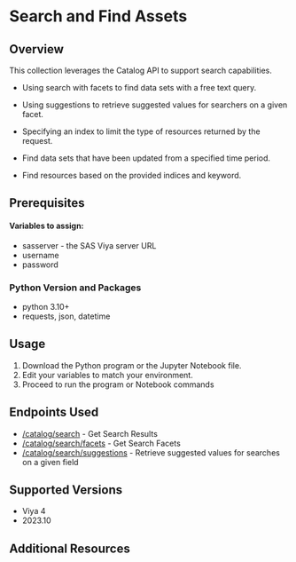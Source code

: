 # Search and Find Assets

## Overview

This collection leverages the Catalog API to support search capabilities.

- Using search with facets to find data sets with a free text query.

- Using suggestions to retrieve suggested values for searchers on a given facet.

- Specifying an index to limit the type of resources returned by the request.

- Find data sets that have been updated from a specified time period.

- Find resources based on the provided indices and keyword.

## Prerequisites

#### Variables to assign:
- sasserver - the SAS Viya server URL
- username
- password

### Python Version and Packages
- python 3.10+
- requests, json, datetime

## Usage
1. Download the Python program or the Jupyter Notebook file.
2. Edit your variables to match your environment.
3. Proceed to run the program or Notebook commands

## Endpoints Used

- [/catalog/search](https://sas-devportal-prod.azurewebsites.net/restApis/internal/catalog-v1/getSearchResults) - Get Search Results
- [/catalog/search/facets](https://sas-devportal-prod.azurewebsites.net/restApis/internal/catalog-v1/getSearchFacets) - Get Search Facets
- [/catalog/search/suggestions](https://sas-devportal-prod.azurewebsites.net/restApis/internal/catalog-v1/getSearchSuggestions) - Retrieve suggested values for searches on a given field

## Supported Versions

- Viya 4
- 2023.10

## Additional Resources
